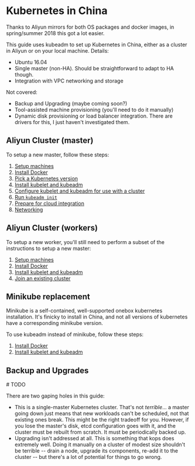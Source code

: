 # Kubernetes in China

Thanks to Aliyun mirrors for both OS packages and docker images, in spring/summer 2018 this got a lot easier.

This guide uses kubeadm to set up Kubernetes in China, either as a cluster in Aliyun or on your local machine. Details:

- Ubuntu 16.04
- Single master (non-HA). Should be straightforward to adapt to HA though.
- Integration with VPC networking and storage

Not covered:

- Backup and Upgrading (maybe coming soon?)
- Tool-assisted machine provisioning (you'll need to do it manually)
- Dynamic disk provisioning or load balancer integration. There are drivers for this, I just haven't investigated them.


## Aliyun Cluster (master)

To setup a new master, follow these steps:

1. [Setup machines](setup-machines.md)
2. [Install Docker](install-docker.md)
3. [Pick a Kubernetes version](pick-k8s-version.md)
4. [Install kubelet and kubeadm](install-kubelet-kubeadm.md)
5. [Configure kubelet and kubeadm for use with a cluster](customize-cluster.md)
6. [Run `kubeadm init`](kubeadm-init.md)
7. [Prepare for cloud integration](prepare-cloud-integration.md)
7. [Networking](networking.md)


## Aliyun Cluster (workers)

To setup a new worker, you'll still need to perform a subset of the instructions to setup a new master:

1. [Setup machines](setup-machines.md)
2. [Install Docker](install-docker.md)
3. [Install kubelet and kubeadm](install-kubelet-kubeadm.md)
4. [Join an existing cluster](join-existing-cluster.md)


## Minikube replacement

Minikube is a self-contained, well-supported onebox kubernetes installation.  It's finicky to install in China, and not all versions of kubernetes have a corresponding minikube version.

To use kubeadm instead of minikube, follow these steps:

1. [Install Docker](install-docker.md)
2. [Install kubelet and kubeadm](install-kubelet-kubeadm.md)


## Backup and Upgrades

\# TODO

There are two gaping holes in this guide:

- This is a single-master Kubernetes cluster. That's not _terrible_... a master going down just means that new workloads can't be scheduled, not that existing ones break. This might be the right tradeoff for you. However, if you lose the master's disk, etcd configuration goes with it, and the cluster must be rebuilt from scratch. It must be periodically backed up.
- Upgrading isn't addressed at all. This is something that kops does extremely well. Doing it manually on a cluster of modest size shouldn't be terrible -- drain a node, upgrade its components, re-add it to the cluster -- but there's a lot of potential for things to go wrong.
